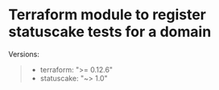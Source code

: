 # Terraform module to register statuscake tests for a domain

Versions:
> - terraform: ">= 0.12.6"
> - statuscake: "~> 1.0"
